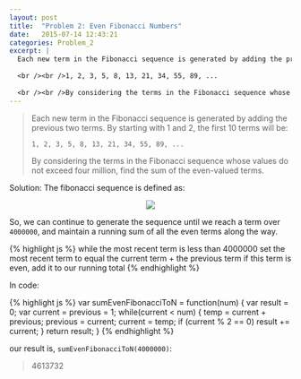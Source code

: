 ```yaml
---
layout: post
title:  "Problem 2: Even Fibonacci Numbers"
date:   2015-07-14 12:43:21
categories: Problem_2
excerpt: |
  Each new term in the Fibonacci sequence is generated by adding the previous two terms. By starting with 1 and 2, the first 10 terms will be:
  
  <br /><br />1, 2, 3, 5, 8, 13, 21, 34, 55, 89, ...
  
  <br /><br />By considering the terms in the Fibonacci sequence whose values do not exceed four million, find the sum of the even-valued terms.
---
```


> Each new term in the Fibonacci sequence is generated by adding the previous two terms. By starting with 1 and 2, the first 10 terms will be:
> 
> `1, 2, 3, 5, 8, 13, 21, 34, 55, 89, ...`
> 
> By considering the terms in the Fibonacci sequence whose values do not exceed four million, find the sum of the even-valued terms.

Solution: The fibonacci sequence is defined as:
<p align="center">
  <img src="../../../../Problem_2/math/fib.png" />
</p>

So, we can continue to generate the sequence until we reach a term over `4000000`, and maintain a running sum of all the even terms along the way.

{% highlight js %}
while the most recent term is less than 4000000
  set the most recent term to equal the current term + the previous term
  if this term is even, add it to our running total
{% endhighlight %}

In code:

{% highlight js %}
var sumEvenFibonacciToN = function(num) {
  var result = 0;
  var current = previous = 1;
  while(current < num) {
    temp = current + previous;
    previous = current;
    current = temp;
    if (current % 2 == 0)
      result += current;
  }
  return result;
}
{% endhighlight %}

our result is, `sumEvenFibonacciToN(4000000)`:

> 4613732

